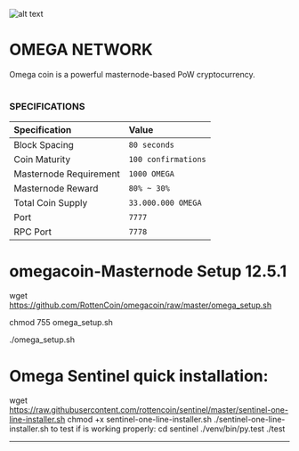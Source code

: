 
![alt text](http://45.76.137.248/files/OMEGA600x600.png "Omega Network Logo")
# OMEGA NETWORK
Omega coin is a powerful masternode-based PoW cryptocurrency.

#


### SPECIFICATIONS
| Specification | Value |
|:-----------|:-----------|
| Block Spacing | `80 seconds` |
| Coin Maturity | `100 confirmations` |
| Masternode Requirement | `1000 OMEGA` |
| Masternode Reward | `80% ~ 30%` |
| Total Coin Supply | `33.000.000 OMEGA` |
| Port | `7777` |
| RPC Port | `7778` |

# omegacoin-Masternode Setup 12.5.1

wget https://github.com/RottenCoin/omegacoin/raw/master/omega_setup.sh

chmod 755 omega_setup.sh

./omega_setup.sh

# Omega Sentinel quick installation:
wget https://raw.githubusercontent.com/rottencoin/sentinel/master/sentinel-one-line-installer.sh
chmod +x sentinel-one-line-installer.sh
./sentinel-one-line-installer.sh
to test if is working properly:
cd sentinel
./venv/bin/py.test ./test

***
